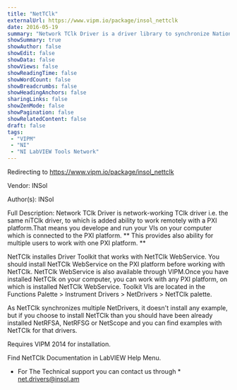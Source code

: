 ```yaml
---
title: "NetTClk"
externalUrl: https://www.vipm.io/package/insol_nettclk
date: 2016-05-19
summary: "Network TClk Driver is a driver library to synchronize National Instruments digitizers, signal generators, and digital waveform generator/analyzers."
showSummary: true
showAuthor: false
showEdit: false
showData: false
showViews: false
showReadingTime: false
showWordCount: false
showBreadcrumbs: false
showHeadingAnchors: false
sharingLinks: false
showZenMode: false
showPagination: false
showRelatedContent: false
draft: false
tags:
 - "VIPM"
 - "NI"
 - "NI LabVIEW Tools Network"
---
```


Redirecting to https://www.vipm.io/package/insol_nettclk

Vendor: INSol

Author(s): INSol
 
Full Description:
Network TClk Driver is network-working TClk driver i.e. the same niTClk driver, to which is added ability to work remotely with a PXI platform.That means you develope and run your VIs on your computer which is connected to the PXI platform. ** This provides also ability for multiple users to work with one PXI platform. **

NetTClk installes Driver Toolkit that works with NetTClk WebService. You should install NetTClk WebService on the PXI platform before working with NetTClk. NetTClk WebService is also available through VIPM.Once you have installed NetTClk on your computer, you can work with any PXI platform, on which is installed NetTClk WebService.
Toolkit VIs are located in the Functions Palette > Instrument Drivers > NetDrivers > NetTClk palette.

As NetTClk synchronizes multiple NetDrivers, it doesn't install any example, but if you choose to install NetTClk than you should have been already installed NetRFSA, NetRFSG or NetScope and you can find examples with NetTClk for that drivers.

Requires VIPM 2014 for installation.

Find NetTClk Documentation in LabVIEW Help Menu.

* For The Technical support you can contact us through *  net.drivers@insol.am